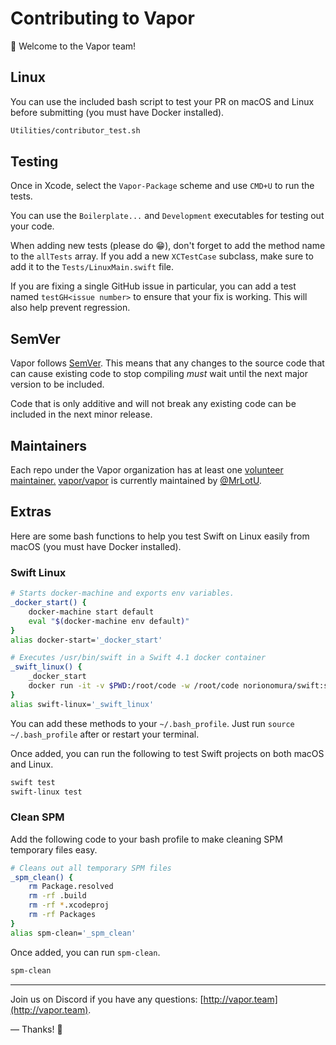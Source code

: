 # Contributing to Vapor

👋 Welcome to the Vapor team! 

## Linux

You can use the included bash script to test your PR on macOS and Linux before submitting (you must have Docker installed).

```sh
Utilities/contributor_test.sh 
```

## Testing

Once in Xcode, select the `Vapor-Package` scheme and use `CMD+U` to run the tests.

You can use the `Boilerplate...` and `Development` executables for testing out your code.

When adding new tests (please do 😁), don't forget to add the method name to the `allTests` array. 
If you add a new `XCTestCase` subclass, make sure to add it to the `Tests/LinuxMain.swift` file.

If you are fixing a single GitHub issue in particular, you can add a test named `testGH<issue number>` to ensure
that your fix is working. This will also help prevent regression.

## SemVer

Vapor follows [SemVer](https://semver.org). This means that any changes to the source code that can cause
existing code to stop compiling _must_ wait until the next major version to be included. 

Code that is only additive and will not break any existing code can be included in the next minor release.

## Maintainers

Each repo under the Vapor organization has at least one [volunteer maintainer.](maintainers.md) [vapor/vapor](https://github.com/vapor/vapor) is 
currently maintained by [@MrLotU](https://github.com/MrLotU).

## Extras

Here are some bash functions to help you test Swift on Linux easily from macOS (you must have Docker installed).

### Swift Linux

```bash
# Starts docker-machine and exports env variables.
_docker_start() {
    docker-machine start default
    eval "$(docker-machine env default)"
}
alias docker-start='_docker_start'

# Executes /usr/bin/swift in a Swift 4.1 docker container
_swift_linux() {
    _docker_start
    docker run -it -v $PWD:/root/code -w /root/code norionomura/swift:swift-4.1-branch /usr/bin/swift $1
}
alias swift-linux='_swift_linux'
```

You can add these methods to your `~/.bash_profile`. Just run `source ~/.bash_profile` after or restart your terminal.

Once added, you can run the following to test Swift projects on both macOS and Linux.

```sh
swift test
swift-linux test
```

### Clean SPM

Add the following code to your bash profile to make cleaning SPM temporary files easy.

```bash
# Cleans out all temporary SPM files
_spm_clean() {
	rm Package.resolved
	rm -rf .build
	rm -rf *.xcodeproj
	rm -rf Packages
}
alias spm-clean='_spm_clean'
```

Once added, you can run `spm-clean`.

```sh
spm-clean
```

----------

Join us on Discord if you have any questions: [http://vapor.team](http://vapor.team).

&mdash; Thanks! 🙌
